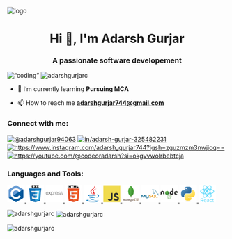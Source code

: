 ![logo]()
<h1 align="center">Hi 👋, I'm Adarsh Gurjar</h1>
<h3 align="center">A passionate software developement</h3>
<img align=“right” alt=“coding” width=“400” src=“https://www.google.com/imgres?imgurl=https%3A%2F%2Fi.pinimg.com%2Foriginals%2Fef%2F2d%2Fb0%2Fef2db0885d94fd149a4b7914923bb2a3.gif&tbnid=BwXJS1ZbagjzHM&vet=12ahUKEwitgPXhuKGEAxW5TmwGHQKzB7IQMygcegUIARCkAQ..i&imgrefurl=https%3A%2F%2Fwww.pinterest.com%2Fpin%2Fgeometric-animations-171119-gif-processing-creative-coding-art-everyday-geometry-httpifttt2zwg0ub--71072500353753777%2F&docid=Y8-15NyNEUEa5M&w=540&h=540&q=coding%20animation%20gif&client=safari&ved=2ahUKEwitgPXhuKGEAxW5TmwGHQKzB7IQMygcegUIARCkAQ![image](https://github.com/adarshkumarc/adarshkumarc/assets/158771139/83bd2205-eb0e-4237-aba2-b259a4e784c9)
"
<p align="left"> <img src="https://komarev.com/ghpvc/?username=adarshgurjarc&label=Profile%20views&color=0e75b6&style=flat" alt="adarshgurjarc" /> </p>

- 🌱 I’m currently learning **Pursuing MCA**

- 📫 How to reach me **adarshgurjar744@gmail.com**

<h3 align="left">Connect with me:</h3>
<p align="left">
<a href="https://twitter.com/@adarshgurjar94063" target="blank"><img align="center" src="https://raw.githubusercontent.com/rahuldkjain/github-profile-readme-generator/master/src/images/icons/Social/twitter.svg" alt="@adarshgurjar94063" height="30" width="40" /></a>
<a href="https://linkedin.com/in/in/adarsh-gurjar-325482231" target="blank"><img align="center" src="https://raw.githubusercontent.com/rahuldkjain/github-profile-readme-generator/master/src/images/icons/Social/linked-in-alt.svg" alt="in/adarsh-gurjar-325482231" height="30" width="40" /></a>
<a href="https://instagram.com/https://www.instagram.com/adarsh_gurjar744?igsh=zguzmzm3nwjioq==" target="blank"><img align="center" src="https://raw.githubusercontent.com/rahuldkjain/github-profile-readme-generator/master/src/images/icons/Social/instagram.svg" alt="https://www.instagram.com/adarsh_gurjar744?igsh=zguzmzm3nwjioq==" height="30" width="40" /></a>
<a href="https://www.youtube.com/c/https://youtube.com/@codeoradarsh?si=okgvvwolrbebtcja" target="blank"><img align="center" src="https://raw.githubusercontent.com/rahuldkjain/github-profile-readme-generator/master/src/images/icons/Social/youtube.svg" alt="https://youtube.com/@codeoradarsh?si=okgvvwolrbebtcja" height="30" width="40" /></a>
</p>

<h3 align="left">Languages and Tools:</h3>
<p align="left"> <a href="https://www.cprogramming.com/" target="_blank" rel="noreferrer"> <img src="https://raw.githubusercontent.com/devicons/devicon/master/icons/c/c-original.svg" alt="c" width="40" height="40"/> </a> <a href="https://www.w3schools.com/css/" target="_blank" rel="noreferrer"> <img src="https://raw.githubusercontent.com/devicons/devicon/master/icons/css3/css3-original-wordmark.svg" alt="css3" width="40" height="40"/> </a> <a href="https://expressjs.com" target="_blank" rel="noreferrer"> <img src="https://raw.githubusercontent.com/devicons/devicon/master/icons/express/express-original-wordmark.svg" alt="express" width="40" height="40"/> </a> <a href="https://www.w3.org/html/" target="_blank" rel="noreferrer"> <img src="https://raw.githubusercontent.com/devicons/devicon/master/icons/html5/html5-original-wordmark.svg" alt="html5" width="40" height="40"/> </a> <a href="https://www.java.com" target="_blank" rel="noreferrer"> <img src="https://raw.githubusercontent.com/devicons/devicon/master/icons/java/java-original.svg" alt="java" width="40" height="40"/> </a> <a href="https://developer.mozilla.org/en-US/docs/Web/JavaScript" target="_blank" rel="noreferrer"> <img src="https://raw.githubusercontent.com/devicons/devicon/master/icons/javascript/javascript-original.svg" alt="javascript" width="40" height="40"/> </a> <a href="https://www.mongodb.com/" target="_blank" rel="noreferrer"> <img src="https://raw.githubusercontent.com/devicons/devicon/master/icons/mongodb/mongodb-original-wordmark.svg" alt="mongodb" width="40" height="40"/> </a> <a href="https://www.mysql.com/" target="_blank" rel="noreferrer"> <img src="https://raw.githubusercontent.com/devicons/devicon/master/icons/mysql/mysql-original-wordmark.svg" alt="mysql" width="40" height="40"/> </a> <a href="https://nodejs.org" target="_blank" rel="noreferrer"> <img src="https://raw.githubusercontent.com/devicons/devicon/master/icons/nodejs/nodejs-original-wordmark.svg" alt="nodejs" width="40" height="40"/> </a> <a href="https://www.python.org" target="_blank" rel="noreferrer"> <img src="https://raw.githubusercontent.com/devicons/devicon/master/icons/python/python-original.svg" alt="python" width="40" height="40"/> </a> <a href="https://reactjs.org/" target="_blank" rel="noreferrer"> <img src="https://raw.githubusercontent.com/devicons/devicon/master/icons/react/react-original-wordmark.svg" alt="react" width="40" height="40"/> </a> </p>

<p><img align="left" src="https://github-readme-stats.vercel.app/api/top-langs?username=adarshgurjarc&show_icons=true&locale=en&layout=compact" alt="adarshgurjarc" /></p>

<p>&nbsp;<img align="center" src="https://github-readme-stats.vercel.app/api?username=adarshgurjarc&show_icons=true&locale=en" alt="adarshgurjarc" /></p>

<p><img align="center" src="https://github-readme-streak-stats.herokuapp.com/?user=adarshgurjarc&" alt="adarshgurjarc" /></p>
